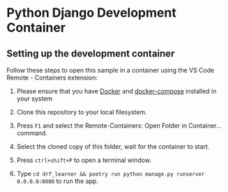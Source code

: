# Python Django Development Container

## Setting up the development container
Follow these steps to open this sample in a container using the VS Code Remote - Containers extension:

1. Please ensure that you have [Docker](https://www.docker.com/) and [docker-compose](https://docs.docker.com/compose/) installed in your system

2. Clone this repository to your local filesystem.

3. Press `F1` and select the Remote-Containers: Open Folder in Container... command.

4. Select the cloned copy of this folder, wait for the container to start.

5. Press `ctrl+shift+P` to open a terminal window.

6. Type `cd drf_learner && poetry run python manage.py runserver 0.0.0.0:8000` to run the app.